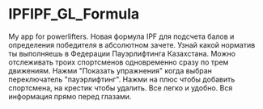 # IPFIPF_GL_Formula
My app for powerlifters.
Новая формула IPF для подсчета балов и определения победителя в абсолютном зачете.
Узнай какой норматив ты выполняешь в Федерации Пауэрлифтинга Казахстана.
Можно отслеживать троих спортсменов одновременно сразу по трем движениям. Нажми "Показать упражнения" когда выбран переключатель "пауэрлифтинг". Нажми на плюс чтобы добавить спортсмена, на крестик чтобы удалить. 
Все легко и удобно. Вся информация прямо перед глазами.
